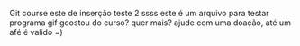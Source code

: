 Git course
este de inserção
teste 2 ssss
este é um arquivo para testar programa gif
goostou do curso? quer mais? ajude com uma doação, até um afé é valido =)
